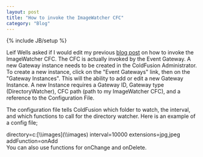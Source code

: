 ```yaml
---
layout: post
title: "How to invoke the ImageWatcher CFC"
category: "Blog"
---
```

{% include JB/setup %}

Leif Wells asked if I would edit my previous [blog post](http://www.fekke.com/blog/index.cfm/2006/4/20/FileWatcherEventgatewayCFCforJpegthumbnailresizing) on how to invoke the ImageWatcher CFC. The CFC is actually invoked by the Event Gateway. A new Gateway instance needs to be created in the ColdFusion Administrator. To create a new instance, click on the "Event Gateways" link, then on the "Gateway Instances". This will the ability to add or edit a new Gateway Instance. A new Instance requires a Gateway ID, Gateway type (DirectoryWatcher), CFC path (path to my ImageWatcher CFC), and a reference to the Configuration File.

The configuration file tells ColdFusion which folder to watch, the interval, and which functions to call for the directory watcher. Here is an example of a config file;

<div class="code">directory=c:[\\images](\\images)  
 interval=10000  
 extensions=jpg,jpeg  
 addFunction=onAdd</div>
You can also use functions for onChange and onDelete.
